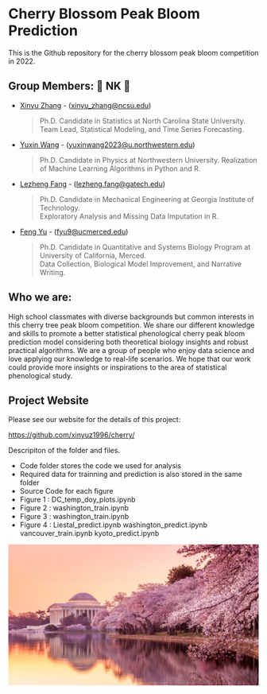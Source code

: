 # Cherry Blossom Peak Bloom Prediction
This is the Github repository for the cherry blossom peak bloom competition in 2022.

## Group Members: 💎 NK 💎

* [Xinyu Zhang](https://www.linkedin.com/in/xinyuzhangncsu/) - (xinyu_zhang@ncsu.edu) 
  > Ph.D. Candidate in Statistics at North Carolina State University.  
  > Team Lead, Statistical Modeling, and Time Series Forecasting.
* [Yuxin Wang](https://www.linkedin.com/in/yuxin-wang-b22577158/) - (yuxinwang2023@u.northwestern.edu)
  > Ph.D. Candidate in Physics at Northwestern University.
  > Realization of Machine Learning Algorithms in Python and R. 
* [Lezheng Fang](https://www.linkedin.com/in/lezhengfang/) - (lezheng.fang@gatech.edu)
  > Ph.D. Candidate in Mechanical Engineering at Georgia Institute of Technology.  
  > Exploratory Analysis and Missing Data Imputation in R.
* [Feng Yu](https://www.linkedin.com/in/feng-yu-631731220/) - (fyu9@ucmerced.edu) 
  > Ph.D. Candidate in Quantitative and Systems Biology Program at University of California, Merced.        
  > Data Collection, Biological Model Improvement, and Narrative Writing.
  
## Who we are:

High school classmates with diverse backgrounds but common interests in this cherry tree peak bloom competition. We share our different knowledge and skills to promote a better statistical phenological cherry peak bloom prediction model considering both theoretical biology insights and robust practical algorithms.
We are a group of people who enjoy data science and love applying our knowledge to real-life scenarios. We hope that our work could provide more insights or inspirations to the area of statistical phenological study.


## Project Website

Please see our website for the details of this project:

https://github.com/xinyuz1996/cherry/

Descripiton of the folder and files. 

* Code folder stores the code we used for analysis
* Required data for trainning and prediction is also stored in the same folder
* Source Code for each figure
* Figure 1 : DC_temp_doy_plots.ipynb
* Figure 2 : washington_train.ipynb
* Figure 3 : washington_train.ipynb
* Figure 4 : Liestal_predict.ipynb washington_predict.ipynb vancouver_train.ipynb kyoto_predict.ipynb

![alt text](https://github.com/xinyuz1996/cherry/blob/main/figures/cherry1.jpg)
